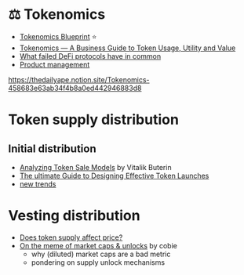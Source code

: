 # ⚖️ Tokenomics

- [Tokenomics Blueprint](https://docsend.com/view/cah5kbddh7r52pi6/) ⭐️
- [Tokenomics — A Business Guide to Token Usage, Utility and Value](http://startupmanagement.org/2017/06/10/tokenomics-a-business-guide-to-token-usage-utility-and-value/)
- [What failed DeFi protocols have in common](https://twitter.com/magikinvestxyz/status/1541849767130542080)
- [Product management](product-management)

https://thedailyape.notion.site/Tokenomics-458683e63ab34f4b8a0ed442946883d8
# Token supply distribution
## Initial distribution
- [Analyzing Token Sale Models](https://www.vitalik.ca/general/2017/06/09/sales.html) by Vitalik Buterin
- [The ultimate Guide to Designing Effective Token Launches](https://coinvise.mirror.xyz/S5Mss8a0rN6MtqKfjrZBt90p48A_Mefauihue5iKnFU)
- [new trends](https://web.archive.org/web/20220429223322/https://mirror.xyz/0xFc2b4861650A39a1FfA0e4AF06abE83e16906c8C/oIpgPtBhsf5ZN0WTELC_uPUYRutqI5euiDjNnrgA5S0)

# Vesting distribution
- [Does token supply affect price?](https://twitter.com/TaschaLabs/status/1603842423016153089)
- [On the meme of market caps & unlocks](https://cobie.substack.com/p/on-the-meme-of-market-caps-and-unlocks) by cobie
	- why (diluted) market caps are a bad metric
	- pondering on supply unlock mechanisms
